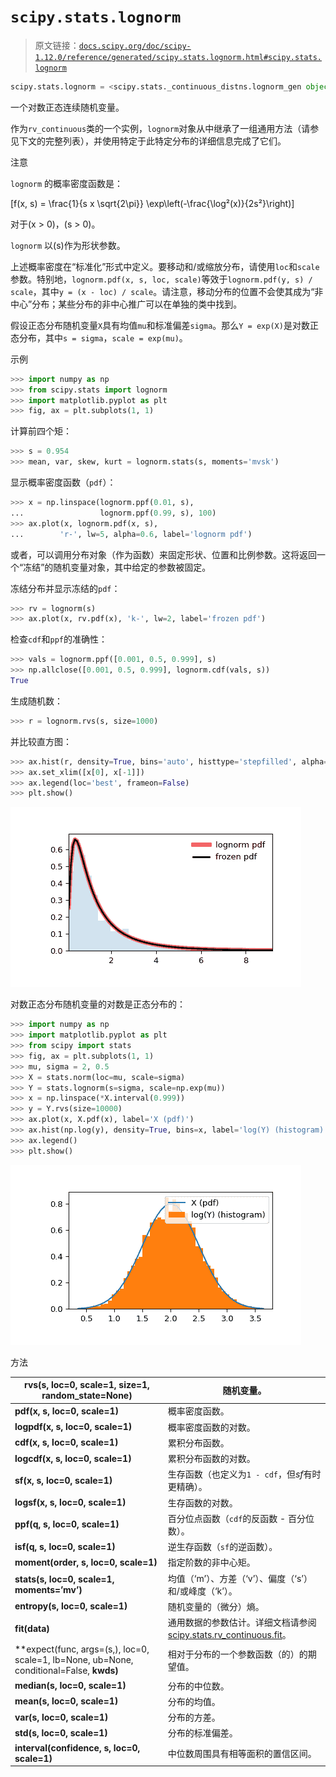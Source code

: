 # `scipy.stats.lognorm`

> 原文链接：[`docs.scipy.org/doc/scipy-1.12.0/reference/generated/scipy.stats.lognorm.html#scipy.stats.lognorm`](https://docs.scipy.org/doc/scipy-1.12.0/reference/generated/scipy.stats.lognorm.html#scipy.stats.lognorm)

```py
scipy.stats.lognorm = <scipy.stats._continuous_distns.lognorm_gen object>
```

一个对数正态连续随机变量。

作为`rv_continuous`类的一个实例，`lognorm`对象从中继承了一组通用方法（请参见下文的完整列表），并使用特定于此特定分布的详细信息完成了它们。

注意

`lognorm` 的概率密度函数是：

\[f(x, s) = \frac{1}{s x \sqrt{2\pi}} \exp\left(-\frac{\log²(x)}{2s²}\right)\]

对于\(x > 0\)，\(s > 0\)。

`lognorm` 以\(s\)作为形状参数。

上述概率密度在“标准化”形式中定义。要移动和/或缩放分布，请使用`loc`和`scale`参数。特别地，`lognorm.pdf(x, s, loc, scale)`等效于`lognorm.pdf(y, s) / scale`，其中`y = (x - loc) / scale`。请注意，移动分布的位置不会使其成为“非中心”分布；某些分布的非中心推广可以在单独的类中找到。

假设正态分布随机变量`X`具有均值`mu`和标准偏差`sigma`。那么`Y = exp(X)`是对数正态分布，其中`s = sigma`，`scale = exp(mu)`。

示例

```py
>>> import numpy as np
>>> from scipy.stats import lognorm
>>> import matplotlib.pyplot as plt
>>> fig, ax = plt.subplots(1, 1) 
```

计算前四个矩：

```py
>>> s = 0.954
>>> mean, var, skew, kurt = lognorm.stats(s, moments='mvsk') 
```

显示概率密度函数（`pdf`）：

```py
>>> x = np.linspace(lognorm.ppf(0.01, s),
...                 lognorm.ppf(0.99, s), 100)
>>> ax.plot(x, lognorm.pdf(x, s),
...        'r-', lw=5, alpha=0.6, label='lognorm pdf') 
```

或者，可以调用分布对象（作为函数）来固定形状、位置和比例参数。这将返回一个“冻结”的随机变量对象，其中给定的参数被固定。

冻结分布并显示冻结的`pdf`：

```py
>>> rv = lognorm(s)
>>> ax.plot(x, rv.pdf(x), 'k-', lw=2, label='frozen pdf') 
```

检查`cdf`和`ppf`的准确性：

```py
>>> vals = lognorm.ppf([0.001, 0.5, 0.999], s)
>>> np.allclose([0.001, 0.5, 0.999], lognorm.cdf(vals, s))
True 
```

生成随机数：

```py
>>> r = lognorm.rvs(s, size=1000) 
```

并比较直方图：

```py
>>> ax.hist(r, density=True, bins='auto', histtype='stepfilled', alpha=0.2)
>>> ax.set_xlim([x[0], x[-1]])
>>> ax.legend(loc='best', frameon=False)
>>> plt.show() 
```

![../../_images/scipy-stats-lognorm-1_00_00.png](img/8bf579a9af754ff5c27ef309cd93148f.png)

对数正态分布随机变量的对数是正态分布的：

```py
>>> import numpy as np
>>> import matplotlib.pyplot as plt
>>> from scipy import stats
>>> fig, ax = plt.subplots(1, 1)
>>> mu, sigma = 2, 0.5
>>> X = stats.norm(loc=mu, scale=sigma)
>>> Y = stats.lognorm(s=sigma, scale=np.exp(mu))
>>> x = np.linspace(*X.interval(0.999))
>>> y = Y.rvs(size=10000)
>>> ax.plot(x, X.pdf(x), label='X (pdf)')
>>> ax.hist(np.log(y), density=True, bins=x, label='log(Y) (histogram)')
>>> ax.legend()
>>> plt.show() 
```

![../../_images/scipy-stats-lognorm-1_01_00.png](img/81a5098f3abee0eb03e07f5b88021834.png)

方法

| **rvs(s, loc=0, scale=1, size=1, random_state=None)** | 随机变量。 |
| --- | --- |
| **pdf(x, s, loc=0, scale=1)** | 概率密度函数。 |
| **logpdf(x, s, loc=0, scale=1)** | 概率密度函数的对数。 |
| **cdf(x, s, loc=0, scale=1)** | 累积分布函数。 |
| **logcdf(x, s, loc=0, scale=1)** | 累积分布函数的对数。 |
| **sf(x, s, loc=0, scale=1)** | 生存函数（也定义为`1 - cdf`，但*sf*有时更精确）。 |
| **logsf(x, s, loc=0, scale=1)** | 生存函数的对数。 |
| **ppf(q, s, loc=0, scale=1)** | 百分位点函数（`cdf`的反函数 - 百分位数）。 |
| **isf(q, s, loc=0, scale=1)** | 逆生存函数（`sf`的逆函数）。 |
| **moment(order, s, loc=0, scale=1)** | 指定阶数的非中心矩。 |
| **stats(s, loc=0, scale=1, moments=’mv’)** | 均值（‘m’）、方差（‘v’）、偏度（‘s’）和/或峰度（‘k’）。 |
| **entropy(s, loc=0, scale=1)** | 随机变量的（微分）熵。 |
| **fit(data)** | 通用数据的参数估计。详细文档请参阅 [scipy.stats.rv_continuous.fit](https://docs.scipy.org/doc/scipy/reference/generated/scipy.stats.rv_continuous.fit.html#scipy.stats.rv_continuous.fit)。 |
| **expect(func, args=(s,), loc=0, scale=1, lb=None, ub=None, conditional=False, **kwds)** | 相对于分布的一个参数函数（的）的期望值。 |
| **median(s, loc=0, scale=1)** | 分布的中位数。 |
| **mean(s, loc=0, scale=1)** | 分布的均值。 |
| **var(s, loc=0, scale=1)** | 分布的方差。 |
| **std(s, loc=0, scale=1)** | 分布的标准偏差。 |
| **interval(confidence, s, loc=0, scale=1)** | 中位数周围具有相等面积的置信区间。 |
